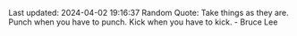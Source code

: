 Last updated: 2024-04-02 19:16:37
Random Quote: Take things as they are. Punch when you have to punch. Kick when you have to kick. - Bruce Lee